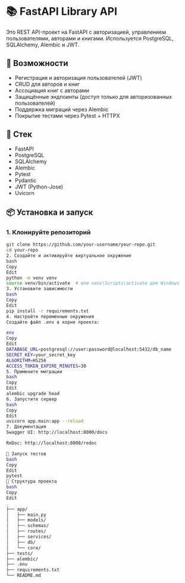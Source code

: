 # 📚 FastAPI Library API

Это REST API-проект на FastAPI с авторизацией, управлением пользователями, авторами и книгами. Используется PostgreSQL, SQLAlchemy, Alembic и JWT.

## 🚀 Возможности

- Регистрация и авторизация пользователей (JWT)
- CRUD для авторов и книг
- Ассоциация книг с авторами
- Защищённые эндпоинты (доступ только для авторизованных пользователей)
- Поддержка миграций через Alembic
- Покрытие тестами через Pytest + HTTPX

## 🧰 Стек

- FastAPI
- PostgreSQL
- SQLAlchemy
- Alembic
- Pytest
- Pydantic
- JWT (Python-Jose)
- Uvicorn

## 📦 Установка и запуск

### 1. Клонируйте репозиторий

```bash
git clone https://github.com/your-username/your-repo.git
cd your-repo
2. Создайте и активируйте виртуальное окружение
bash
Copy
Edit
python -m venv venv
source venv/bin/activate  # или venv\Scripts\activate для Windows
3. Установите зависимости
bash
Copy
Edit
pip install -r requirements.txt
4. Настройте переменные окружения
Создайте файл .env в корне проекта:

env
Copy
Edit
DATABASE_URL=postgresql://user:password@localhost:5432/db_name
SECRET_KEY=your_secret_key
ALGORITHM=HS256
ACCESS_TOKEN_EXPIRE_MINUTES=30
5. Примените миграции
bash
Copy
Edit
alembic upgrade head
6. Запустите сервер
bash
Copy
Edit
uvicorn app.main:app --reload
7. Документация
Swagger UI: http://localhost:8000/docs

ReDoc: http://localhost:8000/redoc

🧪 Запуск тестов
bash
Copy
Edit
pytest
📁 Структура проекта
bash
Copy
Edit
.
├── app/
│   ├── main.py
│   ├── models/
│   ├── schemas/
│   ├── routes/
│   ├── services/
│   ├── db/
│   └── core/
├── tests/
├── alembic/
├── .env
├── requirements.txt
└── README.md
